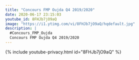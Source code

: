 ```yaml
---
title: "Concours FMP Oujda Q4 2019/2020"
date: 2020-06-17 23:15:03 
youtube_id: 8FHJb7jO9aQ
image: "https://i1.ytimg.com/vi/8FHJb7jO9aQ/hqdefault.jpg"
description: |
  #Concours_FMP_Oujda
  Concours FMP Oujda Q4 2019/2020
---
```


{% include youtube-privacy.html id="8FHJb7jO9aQ" %}
